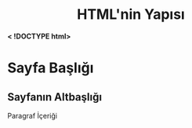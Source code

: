 <h1 style="text-align: center;">HTML'nin Yapısı</h1>
<b>< !DOCTYPE html></b>
<html lang="en">
<head>
    <meta charset="UTF-8">
    <meta http-equiv="X-UA-Compatible" content="IE=edge">
    <meta name="viewport" content="width=device-width, initial-scale=1.0">
    <title>Sekme Başlığı</title>
</head>
<body>
    <h1>Sayfa Başlığı</h1>
    <h2>Sayfanın Altbaşlığı</h2>
    <p>Paragraf İçeriği</p><br>
</body>
</html>
